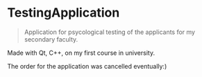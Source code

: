 # TestingApplication
> Application for psycological testing of the applicants for my secondary faculty.

Made with Qt, C++, on my first course in university.

The order for the application was cancelled eventually:)
